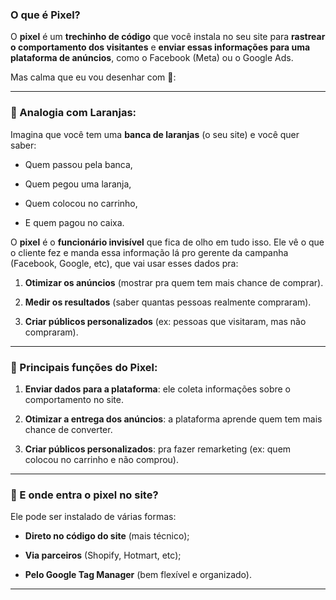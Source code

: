 ### O que é **Pixel**?

O **pixel** é um **trechinho de código** que você instala no seu site para **rastrear o comportamento dos visitantes** e **enviar essas informações para uma plataforma de anúncios**, como o Facebook (Meta) ou o Google Ads.

Mas calma que eu vou desenhar com 🍊:

---

### 🧠 Analogia com Laranjas:

Imagina que você tem uma **banca de laranjas** (o seu site) e você quer saber:

- Quem passou pela banca,
    
- Quem pegou uma laranja,
    
- Quem colocou no carrinho,
    
- E quem pagou no caixa.
    

O **pixel** é o **funcionário invisível** que fica de olho em tudo isso. Ele vê o que o cliente fez e manda essa informação lá pro gerente da campanha (Facebook, Google, etc), que vai usar esses dados pra:

1. **Otimizar os anúncios** (mostrar pra quem tem mais chance de comprar).
    
2. **Medir os resultados** (saber quantas pessoas realmente compraram).
    
3. **Criar públicos personalizados** (ex: pessoas que visitaram, mas não compraram).
    

---

### 🎯 Principais funções do Pixel:

1. **Enviar dados para a plataforma**: ele coleta informações sobre o comportamento no site.
    
2. **Otimizar a entrega dos anúncios**: a plataforma aprende quem tem mais chance de converter.
    
3. **Criar públicos personalizados**: pra fazer remarketing (ex: quem colocou no carrinho e não comprou).
    

---

### 👀 E onde entra o pixel no site?

Ele pode ser instalado de várias formas:

- **Direto no código do site** (mais técnico);
    
- **Via parceiros** (Shopify, Hotmart, etc);
    
- **Pelo Google Tag Manager** (bem flexível e organizado).
    

---
